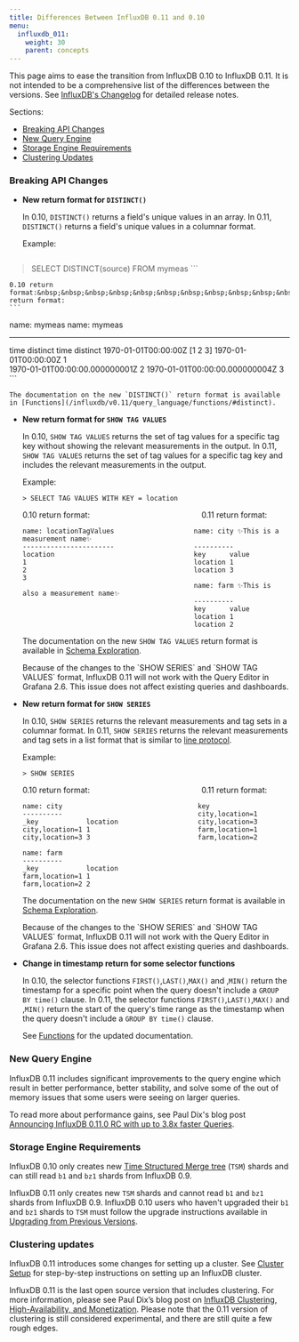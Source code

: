 ```yaml
---
title: Differences Between InfluxDB 0.11 and 0.10
menu:
  influxdb_011:
    weight: 30
    parent: concepts
---
```


This page aims to ease the transition from InfluxDB 0.10 to InfluxDB 0.11.
It is not intended to be a comprehensive list of the differences between the versions.
See [InfluxDB's Changelog](https://github.com/influxdata/influxdb/blob/master/CHANGELOG.md) for detailed release notes.

Sections:

* [Breaking API Changes](/influxdb/v0.11/concepts/010_vs_011/#breaking-api-changes)
* [New Query Engine](/influxdb/v0.11/concepts/010_vs_011/#new-query-engine)
* [Storage Engine Requirements](/influxdb/v0.11/concepts/010_vs_011/#storage-engine-requirements)
* [Clustering Updates](/influxdb/v0.11/concepts/010_vs_011/#clustering-updates)

### Breaking API Changes

* **New return format for `DISTINCT()`**

    In 0.10, `DISTINCT()` returns a field's unique values in an array.
    In 0.11, `DISTINCT()` returns a field's unique values in a columnar format.

    Example:
    ```
> SELECT DISTINCT(source) FROM mymeas
    ```

    0.10 return format:&nbsp;&nbsp;&nbsp;&nbsp;&nbsp;&nbsp;&nbsp;&nbsp;&nbsp;&nbsp;&nbsp;&nbsp;&nbsp;&nbsp;&nbsp;&nbsp;&nbsp;&nbsp;&nbsp;&nbsp;&nbsp;&nbsp;&nbsp;&nbsp;&nbsp;&nbsp;&nbsp;&nbsp;&nbsp;&nbsp;&nbsp;&nbsp;&nbsp;&nbsp;&nbsp;&nbsp;&nbsp;&nbsp;&nbsp;&nbsp;&nbsp;&nbsp;&nbsp;&nbsp;&nbsp;&nbsp;&nbsp;&nbsp;&nbsp;&nbsp;&nbsp;0.11 return format:
    ```
name: mymeas                               name: mymeas
------------                               ------------
time			      distinct             time				                distinct
1970-01-01T00:00:00Z  [1 2 3]              1970-01-01T00:00:00Z		        1                       
                                               1970-01-01T00:00:00.000000001Z	2
                                               1970-01-01T00:00:00.000000004Z	3                      
    ```

    The documentation on the new `DISTINCT()` return format is available in [Functions](/influxdb/v0.11/query_language/functions/#distinct).

* **New return format for `SHOW TAG VALUES`**

    In 0.10, `SHOW TAG VALUES` returns the set of tag values for a specific tag key without showing the relevant measurements in the output.
    In 0.11, `SHOW TAG VALUES` returns the set of tag values for a specific tag key and includes the relevant measurements in the output.

    Example:
    ```
    > SELECT TAG VALUES WITH KEY = location
    ```

    0.10 return format:&nbsp;&nbsp;&nbsp;&nbsp;&nbsp;&nbsp;&nbsp;&nbsp;&nbsp;&nbsp;&nbsp;&nbsp;&nbsp;&nbsp;&nbsp;&nbsp;&nbsp;&nbsp;&nbsp;&nbsp;&nbsp;&nbsp;&nbsp;&nbsp;&nbsp;&nbsp;&nbsp;&nbsp;&nbsp;&nbsp;&nbsp;&nbsp;&nbsp;&nbsp;&nbsp;&nbsp;&nbsp;&nbsp;&nbsp;&nbsp;&nbsp;&nbsp;&nbsp;&nbsp;&nbsp;&nbsp;&nbsp;&nbsp;&nbsp;&nbsp;&nbsp;0.11 return format:
    ```
    name: locationTagValues                    name: city ✨This is a measurement name✨
    -----------------------                    ----------
    location                                   key		value
    1                                          location	1
    2                                          location	3                                 
    3                                    
                                               name: farm ✨This is also a measurement name✨
                                               ----------
                                               key		value
                                               location	1
                                               location	2
    ```

    The documentation on the new `SHOW TAG VALUES` return format is available in [Schema Exploration](/influxdb/v0.11/query_language/schema_exploration/#explore-tag-values-with-show-tag-values).

    <dt> Because of the changes to the `SHOW SERIES` and `SHOW TAG VALUES` format, InfluxDB 0.11 will not work with the Query Editor in Grafana 2.6.
    This issue does not affect existing queries and dashboards.
    </dt>

* **New return format for `SHOW SERIES`**

    In 0.10, `SHOW SERIES` returns the relevant measurements and tag sets in a columnar format.
    In 0.11, `SHOW SERIES` returns the relevant measurements and tag sets in a list format that is similar to [line protocol](/influxdb/v0.11/concepts/glossary/#line-protocol).

    Example:
    ```
    > SHOW SERIES
    ```

    0.10 return format:&nbsp;&nbsp;&nbsp;&nbsp;&nbsp;&nbsp;&nbsp;&nbsp;&nbsp;&nbsp;&nbsp;&nbsp;&nbsp;&nbsp;&nbsp;&nbsp;&nbsp;&nbsp;&nbsp;&nbsp;&nbsp;&nbsp;&nbsp;&nbsp;&nbsp;&nbsp;&nbsp;&nbsp;&nbsp;&nbsp;&nbsp;&nbsp;&nbsp;&nbsp;&nbsp;&nbsp;&nbsp;&nbsp;&nbsp;&nbsp;&nbsp;&nbsp;&nbsp;&nbsp;&nbsp;&nbsp;&nbsp;&nbsp;&nbsp;&nbsp;&nbsp;0.11 return format:
    ```
    name: city                                  key
    ----------                                  city,location=1
    _key		    location                    city,location=3
    city,location=1	1                           farm,location=1    
    city,location=3	3                           farm,location=2

    name: farm
    ----------
    _key		    location
    farm,location=1	1
    farm,location=2	2
    ```

    The documentation on the new `SHOW SERIES` return format is available in [Schema Exploration](/influxdb/v0.11/query_language/schema_exploration/#explore-series-with-show-series).

    <dt> Because of the changes to the `SHOW SERIES` and `SHOW TAG VALUES` format, InfluxDB 0.11 will not work with the Query Editor in Grafana 2.6.
    This issue does not affect existing queries and dashboards.
    </dt>

* **Change in timestamp return for some selector functions**

    In 0.10, the selector functions `FIRST()`,`LAST()`,`MAX()` and ,`MIN()` return the timestamp for a specific point when the query doesn't include a `GROUP BY time()` clause.
    In 0.11, the selector functions `FIRST()`,`LAST()`,`MAX()` and ,`MIN()` return the start of the query's time range as the timestamp when the query doesn't include a `GROUP BY time()` clause.

    See [Functions](/influxdb/v0.11/query_language/functions/) for the updated documentation.

### New Query Engine

InfluxDB 0.11 includes significant improvements to the query engine which result in better performance, better stability, and solve some of the out of memory issues that some users were seeing on larger queries.

To read more about performance gains, see Paul Dix's blog post [Announcing InfluxDB 0.11.0 RC with up to 3.8x faster Queries](https://influxdata.com/blog/announcing-influxdb-0-11-0-rc-with-up-to-3-8x-faster-queries/).

### Storage Engine Requirements

InfluxDB 0.10 only creates new [Time Structured Merge tree](/influxdb/v0.11/concepts/storage_engine/#the-new-influxdb-storage-engine-from-lsm-tree-to-b-tree-and-back-again-to-create-the-time-structured-merge-tree) (`TSM`) shards and can still read `b1` and `bz1` shards from InfluxDB 0.9.

InfluxDB 0.11 only creates new `TSM` shards and cannot read `b1` and `bz1` shards from InfluxDB 0.9.
InfluxDB 0.10 users who haven't upgraded their `b1` and `bz1` shards to `TSM` must follow the upgrade instructions available in [Upgrading from Previous Versions](/influxdb/v0.11/administration/upgrading/).

### Clustering updates

InfluxDB 0.11 introduces some changes for setting up a cluster.
See [Cluster Setup](/influxdb/v0.11/clustering/cluster_setup/) for step-by-step instructions on setting up an InfluxDB cluster.

InfluxDB 0.11 is the last open source version that includes clustering. For more information, please see Paul Dix’s blog post on [InfluxDB Clustering, High-Availability, and Monetization](https://influxdata.com/blog/update-on-influxdb-clustering-high-availability-and-monetization/). Please note that the 0.11 version of clustering is still considered experimental, and there are still quite a few rough edges.
